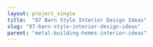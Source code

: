 ```yaml
---
layout: project_single
title:  "87 Barn Style Interior Design Ideas"
slug: "87-barn-style-interior-design-ideas"
parent: "metal-building-homes-interior-ideas"
---
```

 